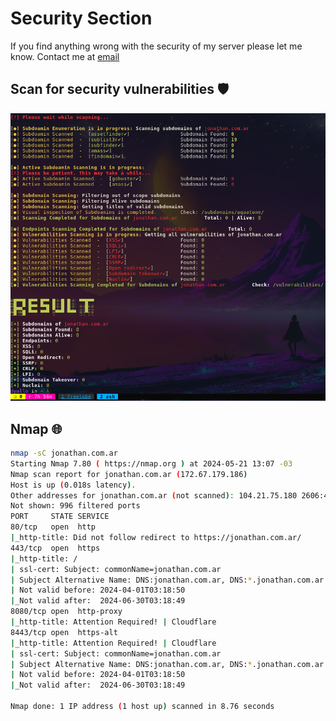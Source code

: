 # Security Section

If you find anything wrong with the security of my server please let me know.
Contact me at [email](mailto:jonathan.com.ar)

## Scan for security vulnerabilities 🛡️

![scan](webcopilot.png)

## Nmap 🌐

```bash
nmap -sC jonathan.com.ar 
Starting Nmap 7.80 ( https://nmap.org ) at 2024-05-21 13:07 -03
Nmap scan report for jonathan.com.ar (172.67.179.186)
Host is up (0.018s latency).
Other addresses for jonathan.com.ar (not scanned): 104.21.75.180 2606:4700:3035::ac43:b3ba 2606:4700:3034::6815:4bb4
Not shown: 996 filtered ports
PORT     STATE SERVICE
80/tcp   open  http
|_http-title: Did not follow redirect to https://jonathan.com.ar/
443/tcp  open  https
|_http-title: /
| ssl-cert: Subject: commonName=jonathan.com.ar
| Subject Alternative Name: DNS:jonathan.com.ar, DNS:*.jonathan.com.ar
| Not valid before: 2024-04-01T03:18:50
|_Not valid after:  2024-06-30T03:18:49
8080/tcp open  http-proxy
|_http-title: Attention Required! | Cloudflare
8443/tcp open  https-alt
|_http-title: Attention Required! | Cloudflare
| ssl-cert: Subject: commonName=jonathan.com.ar
| Subject Alternative Name: DNS:jonathan.com.ar, DNS:*.jonathan.com.ar
| Not valid before: 2024-04-01T03:18:50
|_Not valid after:  2024-06-30T03:18:49

Nmap done: 1 IP address (1 host up) scanned in 8.76 seconds
```